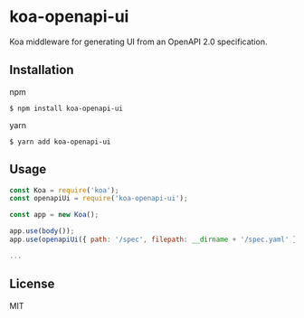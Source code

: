 # koa-openapi-ui

Koa middleware for generating UI from an OpenAPI 2.0 specification.

## Installation

npm

```
$ npm install koa-openapi-ui
```

yarn

```
$ yarn add koa-openapi-ui
```

## Usage

```js
const Koa = require('koa');
const openapiUi = require('koa-openapi-ui');

const app = new Koa();

app.use(body());
app.use(openapiUi({ path: '/spec', filepath: __dirname + '/spec.yaml' }));

...
```

## License
MIT
